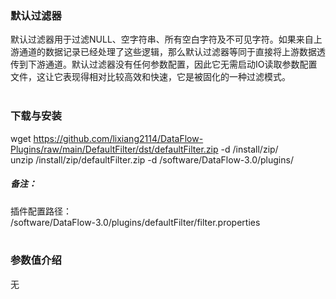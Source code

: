 ### 默认过滤器  
默认过滤器用于过滤NULL、空字符串、所有空白字符及不可见字符。如果来自上游通道的数据记录已经处理了这些逻辑，那么默认过滤器等同于直接将上游数据透传到下游通道。默认过滤器没有任何参数配置，因此它无需启动IO读取参数配置文件，这让它表现得相对比较高效和快速，它是被固化的一种过滤模式。  
​      

### 下载与安装  
wget  https://github.com/lixiang2114/DataFlow-Plugins/raw/main/DefaultFilter/dst/defaultFilter.zip -d /install/zip/  
unzip  /install/zip/defaultFilter.zip -d /software/DataFlow-3.0/plugins/    

##### 备注：  
插件配置路径：  
 /software/DataFlow-3.0/plugins/defaultFilter/filter.properties  
​      

### 参数值介绍  
无  